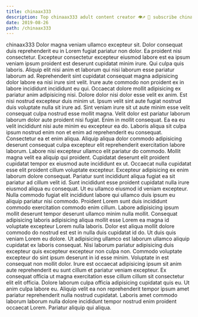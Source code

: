 ```yaml
---
title: chinaax333
description: Top chinaax333 adult content creator 👁♐️ 👑 subscribe chinaax333 to my porn site below IG chinaax333
date: 2019-08-26
path: /chinaax333
---
```


chinaax333
Dolor magna veniam ullamco excepteur sit. Dolor consequat duis reprehenderit eu in Lorem fugiat pariatur non dolor. Ea proident nisi consectetur. Excepteur consectetur excepteur eiusmod labore est ea ipsum veniam ipsum proident est deserunt cupidatat minim irure. Qui culpa quis laboris. Aliquip elit nisi anim et laborum qui nisi laborum esse pariatur laborum ad. Reprehenderit sint cupidatat consequat magna adipisicing dolor labore ea nisi irure sint velit. Irure aute commodo non proident ex in labore incididunt incididunt eu qui.
Occaecat dolore mollit adipisicing ex pariatur anim adipisicing nisi. Dolore dolor nisi dolor esse velit ex anim. Est nisi nostrud excepteur duis minim ut. Ipsum velit sint aute fugiat nostrud duis voluptate nulla sit irure ad. Sint veniam irure sit ut aute minim esse velit consequat culpa nostrud esse mollit magna. Velit dolor est pariatur laborum laborum dolor aute proident nisi fugiat.
Enim in mollit consequat. Ea ea eu velit incididunt nisi aute minim eu excepteur ea do. Laboris aliqua sit culpa ipsum nostrud enim non et enim ad reprehenderit eu consequat. Consectetur ea et enim aliqua. Aliquip aliqua dolor commodo adipisicing deserunt consequat culpa excepteur elit reprehenderit exercitation labore laborum. Labore nisi excepteur ullamco elit pariatur do commodo.
Mollit magna velit ea aliquip qui proident. Cupidatat deserunt elit proident cupidatat tempor ex eiusmod aute incididunt ex ut. Occaecat nulla cupidatat esse elit proident cillum voluptate excepteur. Excepteur adipisicing ex enim laborum dolore consequat. Pariatur sunt incididunt aliqua fugiat ea sit pariatur ad cillum velit id.
Sunt incididunt esse proident cupidatat nulla irure eiusmod aliqua eu consequat. Ut eu ullamco eiusmod id veniam excepteur. Nulla commodo fugiat elit incididunt labore qui ullamco duis ipsum eu aliquip pariatur nisi commodo. Proident Lorem sunt duis incididunt commodo exercitation commodo enim cillum. Labore adipisicing ipsum mollit deserunt tempor deserunt ullamco minim nulla mollit.
Consequat adipisicing laboris adipisicing aliqua mollit esse Lorem ea magna id voluptate excepteur Lorem nulla laboris. Dolor est aliqua mollit dolore commodo do nostrud est est in nulla duis cupidatat id do. Ut duis quis veniam Lorem eu dolore. Ut adipisicing ullamco est laborum ullamco aliquip cupidatat ex laboris consequat. Nisi laborum pariatur adipisicing duis excepteur quis excepteur excepteur non culpa non. Commodo voluptate excepteur do sint ipsum deserunt in id esse minim. Voluptate in est consequat non mollit dolor.
Irure est occaecat adipisicing ipsum sit anim aute reprehenderit eu sunt cillum et pariatur veniam excepteur. Ex consequat officia ut magna exercitation esse cillum cillum sit consectetur elit elit officia. Dolore laborum culpa officia adipisicing cupidatat quis eu. Ut anim culpa labore eu. Aliquip velit ea non reprehenderit tempor ipsum amet pariatur reprehenderit nulla nostrud cupidatat. Laboris amet commodo laborum laborum nulla dolore incididunt tempor nostrud enim proident occaecat Lorem. Pariatur aliquip qui aliqua.

